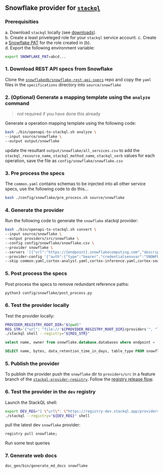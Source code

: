 ## Snowflake provider for [`stackql`](https://github.com/stackql/stackql)

### Prerequisities

a. Download `stackql` locally (see [downloads](https://stackql.io/downloads)).  
b. Create a least priveleged role for your `stackql` service account.
c. Create a [Snowflake PAT](https://docs.snowflake.com/developer-guide/snowflake-rest-api/authentication#using-a-programmatic-access-token-pat) for the role created in (b).  
d. Export the following environment variable: 

```bash
export SNOWFLAKE_PAT=abcd...
```

### 1. Download REST API specs from Snowflake

Clone the [`snowflakedb/snowflake-rest-api-specs`](https://github.com/snowflakedb/snowflake-rest-api-specs) repo and copy the `yaml` files in the `specifications` directory into `source/snowflake`

### 2. (Optional) Generate a mapping template using the `analyze` command

> not required if you have done this already

Generate a operation mapping template using the following code:

```bash
bash ./bin/openapi-to-stackql.sh analyze \
--input source/snowflake \
--output output/snowflake
```

update the resultant `output/snowflake/all_services.csv` to add the `stackql_resource_name`, `stackql_method_name`, `stackql_verb` values for each operation, save the file as `config/snowflake/snowflake.csv`

### 3. Pre process the specs

The `common.yaml` contains schemas to be injected into all other service specs, use the following code to do this...

```bash
bash ./config/snowflake/pre_process.sh source/snowflake
```

### 4. Generate the provider

Run the following code to generate the `snowflake` stackql provider:

```bash
bash ./bin/openapi-to-stackql.sh convert \
--input source/snowflake \
--output providers/src/snowflake \
--config config/snowflake/snowflake.csv \
--provider snowflake \
--servers '[{"url":"https://{endpoint}.snowflakecomputing.com","description":"Multi-tenant Snowflake endpoint","variables":{"endpoint":{"default":"orgid-acctid","description":"Organization and Account Name"}}}]' \
--provider-config '{"auth":{"type":"bearer","credentialsenvvar":"SNOWFLAKE_PAT" }}' \
--skip common.yaml,cortex-analyst.yaml,cortex-inference.yaml,cortex-search-service.yaml
```
### 5. Post process the specs
Post process the specs to remove redundant reference paths:

```bash
python3 config/snowflake/post_process.py
```

### 6. Test the provider locally

Test the provider locally:

```bash
PROVIDER_REGISTRY_ROOT_DIR="$(pwd)"
REG_STR='{"url": "file://'${PROVIDER_REGISTRY_ROOT_DIR}/providers'", "localDocRoot": "'${PROVIDER_REGISTRY_ROOT_DIR}/providers'", "verifyConfig": {"nopVerify": true}}'
./stackql shell --registry="${REG_STR}"
```

```sql
select name, owner from snowflake.database.databases where endpoint = 'OKXVNMC-VH34026';

SELECT name, bytes, data_retention_time_in_days, table_type FROM snowflake.table.tables WHERE database_name = 'SNOWFLAKE_SAMPLE_DATA' AND schema_name = 'TPCH_SF10' AND endpoint = 'OKXVNMC-VH34026' order by bytes DESC;
```

### 5. Publish the provider

To publish the provider push the `snowflake` dir to `providers/src` in a feature branch of the [`stackql-provider-registry`](https://github.com/stackql/stackql-provider-registry).  Follow the [registry release flow](https://github.com/stackql/stackql-provider-registry/blob/dev/docs/build-and-deployment.md).

### 6. Test the provider in the `dev` registry

Launch the StackQL shell:

```bash
export DEV_REG="{ \"url\": \"https://registry-dev.stackql.app/providers\" }"
./stackql --registry="${DEV_REG}" shell
```

pull the latest dev `snowflake` provider:

```sql
registry pull snowflake;
```

Run some test queries

### 7. Generate web docs

```bash
doc_gen/bin/generate_md_docs snowflake
```


